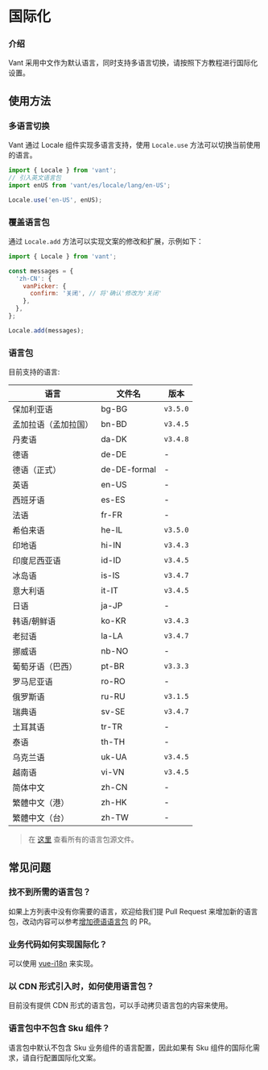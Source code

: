 # 国际化

### 介绍

Vant 采用中文作为默认语言，同时支持多语言切换，请按照下方教程进行国际化设置。

## 使用方法

### 多语言切换

Vant 通过 Locale 组件实现多语言支持，使用 `Locale.use` 方法可以切换当前使用的语言。

```js
import { Locale } from 'vant';
// 引入英文语言包
import enUS from 'vant/es/locale/lang/en-US';

Locale.use('en-US', enUS);
```

### 覆盖语言包

通过 `Locale.add` 方法可以实现文案的修改和扩展，示例如下：

```js
import { Locale } from 'vant';

const messages = {
  'zh-CN': {
    vanPicker: {
      confirm: '关闭', // 将'确认'修改为'关闭'
    },
  },
};

Locale.add(messages);
```

### 语言包

目前支持的语言:

| 语言                 | 文件名       | 版本     |
| -------------------- | ------------ | -------- |
| 保加利亚语           | bg-BG        | `v3.5.0` |
| 孟加拉语（孟加拉国） | bn-BD        | `v3.4.5` |
| 丹麦语               | da-DK        | `v3.4.8` |
| 德语                 | de-DE        | -        |
| 德语（正式）         | de-DE-formal | -        |
| 英语                 | en-US        | -        |
| 西班牙语             | es-ES        | -        |
| 法语                 | fr-FR        | -        |
| 希伯来语             | he-IL        | `v3.5.0` |
| 印地语               | hi-IN        | `v3.4.3` |
| 印度尼西亚语         | id-ID        | `v3.4.5` |
| 冰岛语               | is-IS        | `v3.4.7` |
| 意大利语             | it-IT        | `v3.4.5` |
| 日语                 | ja-JP        | -        |
| 韩语/朝鲜语          | ko-KR        | `v3.4.3` |
| 老挝语               | la-LA        | `v3.4.7` |
| 挪威语               | nb-NO        | -        |
| 葡萄牙语（巴西）     | pt-BR        | `v3.3.3` |
| 罗马尼亚语           | ro-RO        | -        |
| 俄罗斯语             | ru-RU        | `v3.1.5` |
| 瑞典语               | sv-SE        | `v3.4.7` |
| 土耳其语             | tr-TR        | -        |
| 泰语                 | th-TH        | -        |
| 乌克兰语             | uk-UA        | `v3.4.5` |
| 越南语               | vi-VN        | `v3.4.5` |
| 简体中文             | zh-CN        | -        |
| 繁體中文（港）       | zh-HK        | -        |
| 繁體中文（台）       | zh-TW        | -        |

> 在 [这里](https://github.com/youzan/vant/tree/dev/packages/vant/src/locale/lang) 查看所有的语言包源文件。

## 常见问题

### 找不到所需的语言包？

如果上方列表中没有你需要的语言，欢迎给我们提 Pull Request 来增加新的语言包，改动内容可以参考[增加德语语言包](https://github.com/youzan/vant/pull/7245) 的 PR。

### 业务代码如何实现国际化？

可以使用 [vue-i18n](https://github.com/kazupon/vue-i18n) 来实现。

### 以 CDN 形式引入时，如何使用语言包？

目前没有提供 CDN 形式的语言包，可以手动拷贝语言包的内容来使用。

### 语言包中不包含 Sku 组件？

语言包中默认不包含 Sku 业务组件的语言配置，因此如果有 Sku 组件的国际化需求，请自行配置国际化文案。
